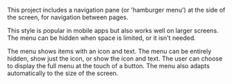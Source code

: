 ﻿This project includes a navigation pane (or 'hamburger menu') at the side of the screen, for navigation between pages.

This style is popular in mobile apps but also works well on larger screens. The menu can be hidden when space is limited, or it isn't needed.

The menu shows items with an icon and text. The menu can be entirely hidden, show just the icon, or show the icon and text. The user can choose to display the full menu at the touch of a button. The menu also adapts automatically to the size of the screen.
